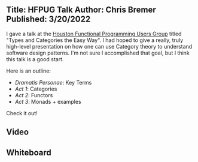 Title: HFPUG Talk
Author: Chris Bremer
Published: 3/20/2022
---

I gave a talk at the [Houston Functional Programming Users Group](https://hfpug.org)
titled "Types and Categories the Easy Way". I had hoped to give a really, truly
high-level presentation on how one can use Category theory to understand software design
patterns. I'm not sure I accomplished that goal, but I think this talk is a good start.

Here is an outline:
* *Dramatis Personae*: Key Terms
* *Act 1*: Categories
* *Act 2*: Functors
* *Act 3*: Monads + examples 

Check it out!
## Video

<?# YouTube uJWsDFqC53I MaxHeight=400 MaxWidth=800    
/?>

## Whiteboard

<?# Figure 
  Src="/images/monad.svg"
/?>